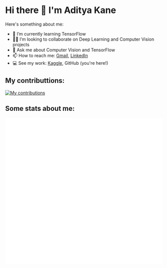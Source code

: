 # Hi there 👋 I'm Aditya Kane

<!--
**AdityaKane2001/AdityaKane2001** is a ✨ _special_ ✨ repository because its `README.md` (this file) appears on your GitHub profile.-->

Here's something about me:

- 🌱 I’m currently learning TensorFlow
- :man_technologist: I’m looking to collaborate on Deep Learning and Computer Vision projects
- 💬 Ask me about Computer Vision and TensorFlow
- 📫 How to reach me: [Gmail](https://mail.google.com/mail/u/0/?fs=1&tf=cm&source=mailto&to=adityakane1@gmail.com), [LinkedIn](https://www.linkedin.com/in/aditya-kane/) 
- :computer: See my work: [Kaggle](https://www.kaggle.com/adityakane), GitHub (you're here!)

## My contributtions:

[![My contributions](https://adityakane2001.github.io/AdityaKane2001/contributions.png)](https://adityakane2001.github.io/AdityaKane2001/contributions)


## Some stats about me:
![Metrics](https://github.com/AdityaKane2001/AdityaKane2001/blob/main/github-metrics.svg)

